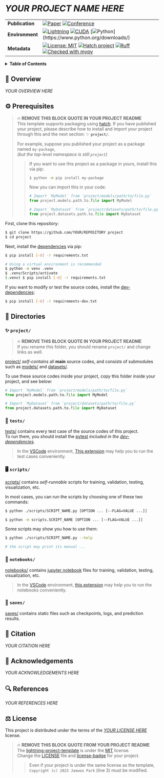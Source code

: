 # ***YOUR PROJECT NAME HERE***



<!-- [              MARKDOWN BADGES              ] -->

|||
|---|---|
|**Publication**| [![Paper](http://img.shields.io/badge/paper-arXiv.0000.0000-B31B1B.svg)](https://www.arXiv.org/abs/0000.0000) [![Conference](http://img.shields.io/badge/conference-year-4b44ce.svg)]() |
|**Environment**| [![Lightning](https://img.shields.io/badge/-Lightning%202.0+-792ee5?logo=pytorchlightning&logoColor=white)](https://github.com/Lightning-AI/lightning) [![CUDA](https://img.shields.io/badge/CUDA-11.7+-76B900.svg)](https://developer.nvidia.com/cuda-toolkit) [![Python](https://img.shields.io/badge/python-3.10+-blue.svg?)](https://www.python.org/downloads/)|
|**Metadata**| [![License: MIT](https://img.shields.io/badge/License-MIT-yellow.svg)](./LICENSE) [![Hatch project](https://img.shields.io/badge/%F0%9F%A5%9A-Hatch-4051b5.svg)](https://github.com/pypa/hatch) [![Ruff](https://img.shields.io/endpoint?url=https://raw.githubusercontent.com/charliermarsh/ruff/main/assets/badge/v2.json)](https://github.com/astral-sh/ruff) [![Checked with mypy](https://www.mypy-lang.org/static/mypy_badge.svg)](https://mypy-lang.org/) |

<!-- [                    END                    ] -->



<!-- [             TABLE OF CONTENTS             ] -->

<details>
<summary><strong>Table of Contents</strong></summary>

- [:wave: **Overview**](#wave-overview)
- [:gear: **Prerequisites**](#gear-prerequisites)
- [:file_folder: **Directories**](#file_folder-directories)  
    - [:sparkles: **project/**](#sparkles-project)
    - [:test_tube: **tests/**](#test_tube-tests)
    - [:desktop_computer: **scripts/**](#desktop_computer-scripts)
    - [:ledger: **notebooks/**](#ledger-notebooks)
    - [:floppy_disk: **saves/**](#floppy_disk-saves)
- [:scroll: **Citation**](#scroll-citation)
- [:pray: **Aknowledgements**](#pray-acknowledgements)
- [:mag: **References**](#mag-references)  
- [:balance_scale: **License**](#balance_scale-license)  

</details>

<!-- [                    END                    ] -->



## :wave: **Overview**

*YOUR OVERVIEW HERE*

## :gear: **Prerequisites**

<!-- (   REMOVE THIS FROM YOUR PROJECT README    ) -->

> :fire: **REMOVE THIS BLOCK QUOTE IN YOUR PROJECT README**  
> This template supports packaging using [hatch]. If you have published your project, please describe how to install and import your project through this and the next section: :sparkles: **`project/`**.  
>  
> For example, suppose you published your project as a package named `my-package`,  
> *(but the top-level namespace is still `project`)*
>   
>> If you want to use this project as a package in yours, install this via pip:
>> ```bash
>> $ python -m pip install my-package
>> ```
>>  
>> Now you can import this in your code:
>> ``` python
>> # Import `MyModel` from `project/models/path/to/file.py`
>> from project.models.path.to.file import MyModel
>> 
>> # Import `MyDataset` from `project/datasets/path/to/file.py`
>> from project.datasets.path.to.file import MyDataset
>> ```

[hatch]: https://github.com/pypa/hatch

<!-- (                    END                    ) -->


First, clone this repository:

```bash
$ git clone https://github.com/YOUR/REPOSITORY project
$ cd project
```

Next, install the [dependencies] via pip:

```bash
$ pip install [-U] -r requirements.txt

# Using a virtual environment is recommended
$ python -m venv .venv
$ .venv/Scripts/activate
(.venv) $ pip install [-U] -r requirements.txt
```

If you want to modify or test the source codes, install the [dev-dependencies]:

```bash
$ pip install [-U] -r requirements-dev.txt
```

[dependencies]: ./requirements.txt
[dev-dependencies]: ./requirements-dev.txt

## :file_folder: **Directories**

### :sparkles: `project/`

> :fire: **REMOVE THIS BLOCK QUOTE IN YOUR PROJECT README**  
> If you rename this folder, you should rename `project/` and change links as well.

[project/] *self-contains* all **main** source codes, and consists of submodules such as [models/] and [datasets/].

To use these source codes inside your project, copy this folder inside your project, and see below:

```python
# Import `MyModel` from `project/models/path/to/file.py`
from project.models.path.to.file import MyModel

# Import `MyDataset` from `project/datasets/path/to/file.py`
from project.datasets.path.to.file import MyDataset
```

[project/]: ./project/
[models/]: ./project/models
[datasets/]: ./project/datasets/

### :test_tube: `tests/`

[tests/] contains every test case of the source codes of this project.  
To run them, you should install the [pytest][pytest-url] *included in the [dev-dependencies]*.  
> In the [VSCode][vscode-url] environment, [This extension][extension-test-url] may help you to run the test cases conveniently.

[tests/]: ./tests/
[pytest-url]: https://docs.pytest.org/en/latest/
[vscode-url]: https://code.visualstudio.com/
[extension-test-url]: https://marketplace.visualstudio.com/items?itemName=LittleFoxTeam.vscode-python-test-adapter

### :desktop_computer: `scripts/`

[scripts/] contains *self-runnable* scripts for  training, validation, testing, visualization, etc.  

In most cases, you can run the scripts by choosing one of these two commands:

```bash
$ python ./scripts/SCRIPT_NAME.py [OPTION ... [--FLAG=VALUE ...]]

$ python -m scripts.SCRIPT_NAME [OPTION ... [--FLAG=VALUE ...]]
```

Some scripts may show you how to use them:

```bash
$ python ./scripts/SCRIPT_NAME.py --help

# the script may print its manual ...
```

[scripts/]: ./scripts/

### :ledger: `notebooks/`

[notebooks/] contains [jupyter notebook][jupyter-url] files for training, validation, testing, visualization, etc.  
> In the [VSCode][vscode-url] environment, [this extension][extension-jupyter-url] may help you to run the notebooks conveniently.

[notebooks/]: ./notebooks/
[jupyter-url]: https://jupyter.org/
[vscode-url]: https://code.visualstudio.com/
[extension-jupyter-url]: https://marketplace.visualstudio.com/items?itemName=ms-toolsai.jupyter

### :floppy_disk: `saves/`

[saves/] contains static files such as checkpoints, logs, and prediction results.  

[saves/]: ./saves/

## :scroll: **Citation**

*YOUR CITATION HERE*

## :pray: **Acknowledgements**

*YOUR ACKNOWLEDGEMENTS HERE*

## :mag: **References**

*YOUR REFERENCES HERE*

## :balance_scale: **License**

This project is distributed under the terms of the [*YOUR LICENSE HERE*](./LICENSE) license.  

<!-- (   REMOVE THIS FROM YOUR PROJECT README    ) -->

> :fire: **REMOVE THIS BLOCK QUOTE FROM YOUR PROJECT README**    
> The [lightning-project-template] is under the [MIT] license.  
> Change the [LICENSE](./LICENSE) file and [license-badge] for your project.
>> Even if your project is under the same license as the template,  
>> `Copyright (c) 2023 Jaewoo Park` (line 3) must be modified.

[lightning-project-template]: https://github.com/kaparoo/lightning-project-template
[MIT]: https://opensource.org/licenses/MIT
[license-badge]: https://gist.github.com/lukas-h/2a5d00690736b4c3a7ba

<!-- (                    END                    ) -->